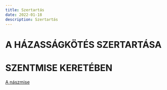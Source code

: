 ```yaml
---
title: Szertartás
date: 2022-01-18
description: Szertartás
---
```




A HÁZASSÁGKÖTÉS SZERTARTÁSA
===========================

SZENTMISE KERETÉBEN
===================


[A nászmise](/pdf/naszmise.pdf)